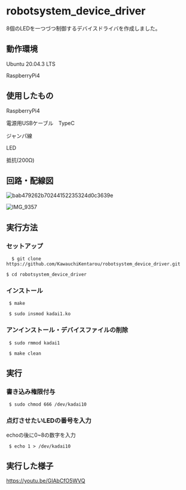 # robotsystem_device_driver

8個のLEDを一つづつ制御するデバイスドライバを作成しました。

## 動作環境

Ubuntu 20.04.3 LTS

RaspberryPi4

## 使用したもの

RaspberryPi4

電源用USBケーブル　TypeC

ジャンパ線

LED

抵抗(200Ω)

## 回路・配線図
![bab479262b70244152235324d0c3639e](https://user-images.githubusercontent.com/77446351/146252630-d78beb55-0155-4534-ac2e-2a4741e0edee.png)

![IMG_9357](https://user-images.githubusercontent.com/77446351/146291218-65c515be-d98c-4922-8667-c6c15da3ecf2.jpg)

## 実行方法
### セットアップ
```
  $ git clone https://github.com/KawauchiKentarou/robotsystem_device_driver.git
```

 ```
 $ cd robotsystem_device_driver
 ```


### インストール
```
 $ make
```
```
 $ sudo insmod kadai1.ko
```
### アンインストール・デバイスファイルの削除
```
 $ sudo rmmod kadai1
```
```
 $ make clean
``` 
## 実行

### 書き込み権限付与
```
 $ sudo chmod 666 /dev/kadai10
```
### 点灯させたいLEDの番号を入力
 echoの後に0~8の数字を入力
``` 
 $ echo 1 > /dev/kadai10
```
## 実行した様子
https://youtu.be/GIAbCfO5WVQ
